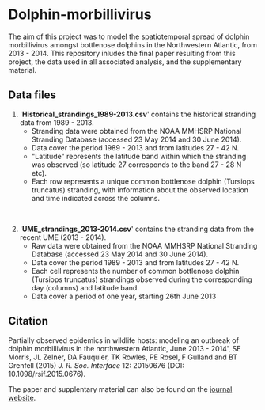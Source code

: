 # Dolphin-morbillivirus

The aim of this project was to model the spatiotemporal spread of dolphin morbillivirus amongst bottlenose dolphins in the Northwestern Atlantic, from 2013 - 2014. This repository inludes the final paper resulting from this project, the data used in all associated analysis, and the supplementary material. 


## Data files

1. '**Historical_strandings_1989-2013.csv**' contains the historical stranding data from 1989 - 2013.
    * Stranding data were obtained from the NOAA MMHSRP National Stranding Database (accessed 23 May 2014 and 30 June 2014).
    * Data cover the period 1989 - 2013 and from latitudes 27 - 42 N.
    * "Latitude" represents the latitude band within which the stranding was observed (so latitude 27 corresponds to the band 27 - 28 N etc).
    * Each row represents a unique common bottlenose dolphin (Tursiops truncatus) stranding, with information about the observed location and time indicated across the columns.

<br>

2. '**UME_strandings_2013-2014.csv**' contains the stranding data from the recent UME (2013 - 2014).
    * Raw data were obtained from the NOAA MMHSRP National Stranding Database (accessed 23 May 2014 and 30 June 2014).
    * Data cover the period 1989 - 2013 and from latitudes 27 - 42 N.
    * Each cell represents the number of common bottlenose dolphin (Tursiops truncatus) strandings observed during the corresponding day (columns) and latitude band.
    * Data cover a period of one year, starting 26th June 2013

## Citation

Partially observed epidemics in wildlife hosts: modeling an outbreak of dolphin morbillivirus in the northwestern Atlantic, June 2013 - 2014', SE Morris, JL Zelner, DA Fauquier, TK Rowles, PE Rosel, F Gulland and BT Grenfell (2015) *J. R. Soc. Interface* 12: 20150676 (DOI: 10.1098/rsif.2015.0676).

The paper and supplentary material can also be found on the [journal website](http://rsif.royalsocietypublishing.org/content/12/112/20150676).